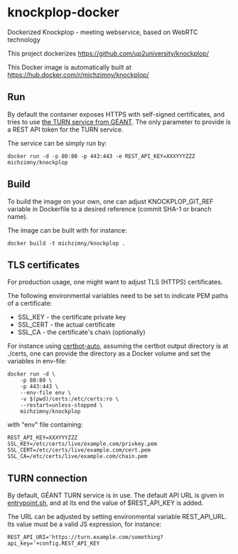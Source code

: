 # knockplop-docker
Dockerized Knockplop - meeting webservice, based on WebRTC technology

This project dockerizes https://github.com/up2university/knockplop/

This Docker image is automatically built at https://hub.docker.com/r/michzimny/knockplop/

## Run

By default the container exposes HTTPS with self-signed certificates, and tries to use [the TURN service from GÉANT](https://turn.geant.org/). The only parameter to provide is a REST API token for the TURN service.

The service can be simply run by:

```
docker run -d -p 80:80 -p 443:443 -e REST_API_KEY=XXXYYYZZZ michzimny/knockplop
```

## Build

To build the image on your own, one can adjust KNOCKPLOP_GIT_REF variable in Dockerfile to a desired reference (commit SHA-1 or branch name).

The image can be built with for instance:

```
docker build -t michzimny/knockplop .
```

## TLS certificates

For production usage, one might want to adjust TLS (HTTPS) certificates.

The following environmental variables need to be set to indicate PEM paths of a certificate:

* SSL_KEY - the certificate private key
* SSL_CERT - the actual certificate
* SSL_CA - the certificate's chain (optionally)

For instance using [certbot-auto](https://certbot.eff.org/docs/install.html#certbot-auto), assuming the certbot output directory is at ./certs, one can provide the directory as a Docker volume and set the variables in env-file:

```
docker run -d \
    -p 80:80 \
    -p 443:443 \
    --env-file env \
    -v $(pwd)/certs:/etc/certs:ro \
    --restart=unless-stopped \
    michzimny/knockplop
```

with "env" file containing:

```
REST_API_KEY=XXXYYYZZZ
SSL_KEY=/etc/certs/live/example.com/privkey.pem
SSL_CERT=/etc/certs/live/example.com/cert.pem
SSL_CA=/etc/certs/live/example.com/chain.pem
```

## TURN connection

By default, GÉANT TURN service is in use. The default API URL is given in [entrypoint.sh](entrypoint.sh), and at its end the value of $REST_API_KEY is added.

The URL can be adjusted by setting environmental variable REST_API_URL. Its value must be a valid JS expression, for instance:

```
REST_API_URI='https://turn.example.com/something?api_key='+config.REST_API_KEY
```
